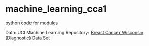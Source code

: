 # machine_learning_cca1
python code for modules

Data: UCI Machine Learning Repository: 
<a href=https://archive.ics.uci.edu/ml/datasets/Breast+Cancer+Wisconsin+%28Diagnostic%29 target='_blank'>Breast Cancer Wisconsin (Diagnostic) Data Set
